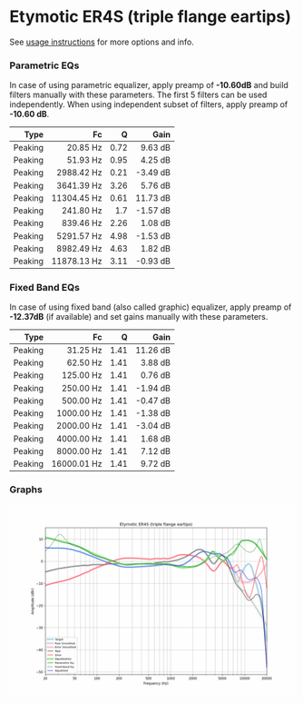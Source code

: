 # Etymotic ER4S (triple flange eartips)
See [usage instructions](https://github.com/jaakkopasanen/AutoEq#usage) for more options and info.

### Parametric EQs
In case of using parametric equalizer, apply preamp of **-10.60dB** and build filters manually
with these parameters. The first 5 filters can be used independently.
When using independent subset of filters, apply preamp of **-10.60 dB**.

| Type    | Fc          |    Q | Gain     |
|--------:|------------:|-----:|---------:|
| Peaking | 20.85 Hz    | 0.72 | 9.63 dB  |
| Peaking | 51.93 Hz    | 0.95 | 4.25 dB  |
| Peaking | 2988.42 Hz  | 0.21 | -3.49 dB |
| Peaking | 3641.39 Hz  | 3.26 | 5.76 dB  |
| Peaking | 11304.45 Hz | 0.61 | 11.73 dB |
| Peaking | 241.80 Hz   | 1.7  | -1.57 dB |
| Peaking | 839.46 Hz   | 2.26 | 1.08 dB  |
| Peaking | 5291.57 Hz  | 4.98 | -1.53 dB |
| Peaking | 8982.49 Hz  | 4.63 | 1.82 dB  |
| Peaking | 11878.13 Hz | 3.11 | -0.93 dB |

### Fixed Band EQs
In case of using fixed band (also called graphic) equalizer, apply preamp of **-12.37dB**
(if available) and set gains manually with these parameters.

| Type    | Fc          |    Q | Gain     |
|--------:|------------:|-----:|---------:|
| Peaking | 31.25 Hz    | 1.41 | 11.26 dB |
| Peaking | 62.50 Hz    | 1.41 | 3.88 dB  |
| Peaking | 125.00 Hz   | 1.41 | 0.76 dB  |
| Peaking | 250.00 Hz   | 1.41 | -1.94 dB |
| Peaking | 500.00 Hz   | 1.41 | -0.47 dB |
| Peaking | 1000.00 Hz  | 1.41 | -1.38 dB |
| Peaking | 2000.00 Hz  | 1.41 | -3.04 dB |
| Peaking | 4000.00 Hz  | 1.41 | 1.68 dB  |
| Peaking | 8000.00 Hz  | 1.41 | 7.12 dB  |
| Peaking | 16000.01 Hz | 1.41 | 9.72 dB  |

### Graphs
![](./Etymotic%20ER4S%20(triple%20flange%20eartips).png)